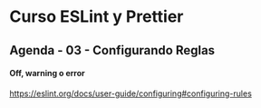 # Curso ESLint y Prettier

## Agenda - 03 - Configurando Reglas

#### Off, warning o error

https://eslint.org/docs/user-guide/configuring#configuring-rules